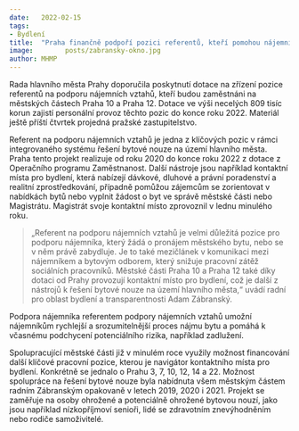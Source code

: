 ```yaml
---
date:   2022-02-15
tags:  
- Bydlení
title:  "Praha finančně podpoří pozici referentů, kteří pomohou nájemníkům se zabydlením v bytech městských částí"
image: 	      posts/zabransky-okno.jpg
author: MHMP
---
```

 
Rada hlavního města Prahy doporučila poskytnutí dotace na zřízení pozice referentů na podporu nájemních vztahů, kteří budou zaměstnáni na městských částech Praha 10 a Praha 12. Dotace ve výši necelých 809 tisíc korun zajistí personální provoz těchto pozic do konce roku 2022. Materiál ještě příští čtvrtek projedná pražské zastupitelstvo.

Referent na podporu nájemních vztahů je jedna z klíčových pozic v rámci integrovaného systému řešení bytové nouze na území hlavního města. Praha tento projekt realizuje od roku 2020 do konce roku 2022 z dotace z Operačního programu Zaměstnanost. Další nástroje jsou například kontaktní místa pro bydlení, která nabízejí dávkové, dluhové a právní poradenství a realitní zprostředkování, případně pomůžou zájemcům se zorientovat v nabídkách bytů nebo vyplnit žádost o byt ve správě městské části nebo Magistrátu. Magistrát svoje kontaktní místo zprovoznil v lednu minulého roku.

> „Referent na podporu nájemních vztahů je velmi důležitá pozice pro podporu nájemníka, který žádá o pronájem městského bytu, nebo se v něm právě zabydluje. Je to také mezičlánek v komunikaci mezi nájemníkem a bytovým odborem, který snižuje pracovní zátěž sociálních pracovníků. Městské části Praha 10 a Praha 12 také díky dotaci od Prahy provozují kontaktní místo pro bydlení, což je další z nástrojů k řešení bytové nouze na území hlavního města,“ uvádí radní pro oblast bydlení a transparentnosti Adam Zábranský.

Podpora nájemníka referentem podpory nájemních vztahů umožní nájemníkům rychlejší a srozumitelnější proces nájmu bytu a pomáhá k včasnému podchycení potenciálního rizika, například zadlužení.

Spolupracující městské části již v minulém roce využily možnost financování další klíčové pracovní pozice, kterou je navigátor kontaktního místa pro bydlení. Konkrétně se jednalo o Prahu 3, 7, 10, 12, 14 a 22. Možnost spolupráce na řešení bytové nouze byla nabídnuta všem městským částem radním Zábranským opakovaně v letech 2019, 2020 i 2021. Projekt se zaměřuje na osoby ohrožené a potenciálně ohrožené bytovou nouzí, jako jsou například nízkopříjmoví senioři, lidé se zdravotním znevýhodněním nebo rodiče samoživitelé.


